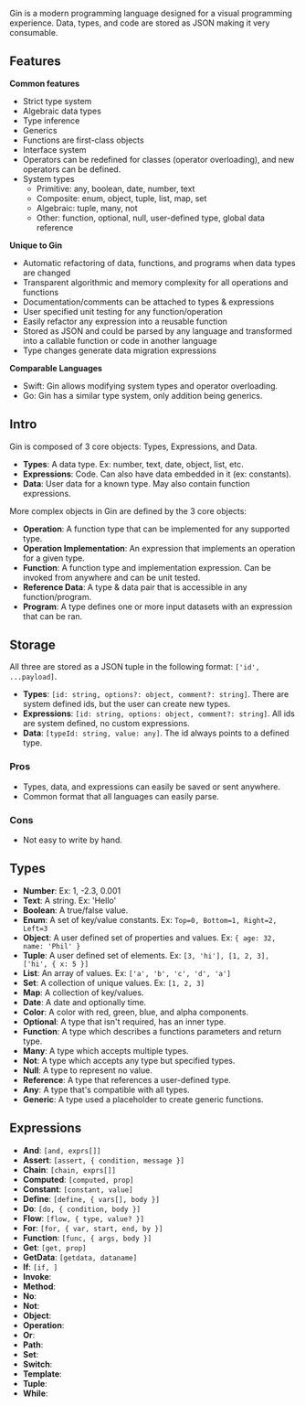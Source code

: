 Gin is a modern programming language designed for a visual programming experience. Data, types, and code are stored as JSON making it very consumable.

## Features

**Common features**
- Strict type system
- Algebraic data types
- Type inference
- Generics
- Functions are first-class objects
- Interface system
- Operators can be redefined for classes (operator overloading), and new operators can be defined.
- System types
  - Primitive: any, boolean, date, number, text
  - Composite: enum, object, tuple, list, map, set
  - Algebraic: tuple, many, not
  - Other: function, optional, null, user-defined type, global data reference

**Unique to Gin**
- Automatic refactoring of data, functions, and programs when data types are changed
- Transparent algorithmic and memory complexity for all operations and functions
- Documentation/comments can be attached to types & expressions
- User specified unit testing for any function/operation
- Easily refactor any expression into a reusable function
- Stored as JSON and could be parsed by any language and transformed into a callable function or code in another language
- Type changes generate data migration expressions

**Comparable Languages**
- Swift: Gin allows modifying system types and operator overloading.
- Go: Gin has a similar type system, only addition being generics. 

## Intro

Gin is composed of 3 core objects: Types, Expressions, and Data.

- **Types**: A data type. Ex: number, text, date, object, list, etc.
- **Expressions**: Code. Can also have data embedded in it (ex: constants).
- **Data**: User data for a known type. May also contain function expressions.

More complex objects in Gin are defined by the 3 core objects:

- **Operation**: A function type that can be implemented for any supported type.
- **Operation Implementation**: An expression that implements an operation for a given type.
- **Function**: A function type and implementation expression. Can be invoked from anywhere and can be unit tested.
- **Reference Data**: A type & data pair that is accessible in any function/program.
- **Program**: A type defines one or more input datasets with an expression that can be ran.

## Storage

All three are stored as a JSON tuple in the following format: `['id', ...payload]`.

- **Types**: `[id: string, options?: object, comment?: string]`. There are system defined ids, but the user can create new types.
- **Expressions**: `[id: string, options: object, comment?: string]`. All ids are system defined, no custom expressions.
- **Data**: `[typeId: string, value: any]`. The id always points to a defined type.

### Pros
- Types, data, and expressions can easily be saved or sent anywhere.
- Common format that all languages can easily parse.

### Cons
- Not easy to write by hand.

## Types

- **Number**: Ex: 1, -2.3, 0.001
- **Text**: A string. Ex: 'Hello'
- **Boolean**: A true/false value.
- **Enum**: A set of key/value constants. Ex: `Top=0, Bottom=1, Right=2, Left=3`
- **Object**: A user defined set of properties and values. Ex: `{ age: 32, name: 'Phil' }`
- **Tuple**: A user defined set of elements. Ex: `[3, 'hi'], [1, 2, 3], ['hi', { x: 5 }]`
- **List**: An array of values. Ex: `['a', 'b', 'c', 'd', 'a']`
- **Set**: A collection of unique values. Ex: `[1, 2, 3]`
- **Map**: A collection of key/values.
- **Date**: A date and optionally time.
- **Color**: A color with red, green, blue, and alpha components.
- **Optional**: A type that isn't required, has an inner type.
- **Function**: A type which describes a functions parameters and return type.
- **Many**: A type which accepts multiple types.
- **Not**: A type which accepts any type but specified types.
- **Null**: A type to represent no value.
- **Reference**: A type that references a user-defined type.
- **Any**: A type that's compatible with all types.
- **Generic**: A type used a placeholder to create generic functions.

## Expressions

- **And**: `[and, exprs[]]`
- **Assert**: `[assert, { condition, message }]`
- **Chain**: `[chain, exprs[]]`
- **Computed**: `[computed, prop]`
- **Constant**: `[constant, value]`
- **Define**: `[define, { vars[], body }]`
- **Do**: `[do, { condition, body }]`
- **Flow**: `[flow, { type, value? }]`
- **For**: `[for, { var, start, end, by }]`
- **Function**: `[func, { args, body }]`
- **Get**: `[get, prop]`
- **GetData**: `[getdata, dataname]`
- **If**: `[if, ]`
- **Invoke**:
- **Method**:
- **No**:
- **Not**:
- **Object**:
- **Operation**:
- **Or**:
- **Path**:
- **Set**:
- **Switch**:
- **Template**:
- **Tuple**:
- **While**:
